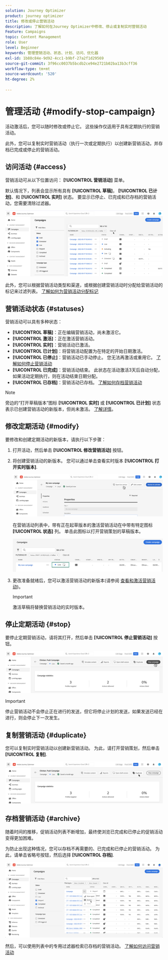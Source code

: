 ```yaml
---
solution: Journey Optimizer
product: journey optimizer
title: 修改或停止营销活动
description: 了解如何在Journey Optimizer中修改、停止或复制实时营销活动
Feature: Campaigns
topic: Content Management
role: User
level: Beginner
keywords: 管理营销活动、状态、计划、访问、优化器
exl-id: 1b88c84e-9d92-4cc1-b9bf-27a2f1d29569
source-git-commit: 3f96cc0037b5bcdb2ce94e2721b02ba13b3cff36
workflow-type: tm+mt
source-wordcount: '520'
ht-degree: 2%

---
```


# 管理活动 {#modify-stop-campaign}

活动激活后，您可以随时修改或停止它。 这些操作仅适用于具有定期执行的营销活动。

此外，您可以复制实时营销活动（执行一次或定期执行）以创建新营销活动，并存档已完成或停止的营销活动。

## 访问活动 {#access}

营销活动可从以下位置访问： **[!UICONTROL 营销活动]** 菜单。

默认情况下，列表会显示所有具有 **[!UICONTROL 草稿]**， **[!UICONTROL 已计划]**、和 **[!UICONTROL 实时]** 状态。 要显示已停止、已完成和已存档的营销活动，您需要清除过滤器。

![](assets/create-campaign-list.png)

此外，您可以根据营销活动类型和渠道，或根据创建营销活动时分配给营销活动的标记来过滤列表。 [了解如何为营销活动分配标记](create-campaign.md#create)

## 营销活动状态 {#statuses}

营销活动可以具有多种状态：

* **[!UICONTROL 草稿]**：正在编辑营销活动，尚未激活它。
* **[!UICONTROL 激活]**：正在激活营销活动。
* **[!UICONTROL 实时]**：营销活动已激活。
* **[!UICONTROL 已计划]**：将营销活动配置为在特定的开始日期激活。
* **[!UICONTROL 已停止]**：营销活动已手动停止。 您无法再激活或重用它。 [了解如何停止营销活动](modify-stop-campaign.md#stop)
* **[!UICONTROL 已完成]**：营销活动结束。 此状态在活动激活3天后自动分配，如果活动定期执行，则在活动结束日期分配。
* **[!UICONTROL 已存档]**：营销活动已存档。 [了解如何存档营销活动](modify-stop-campaign.md#archive)

>[!NOTE]
>
>旁边的“打开草稿版本”图标 **[!UICONTROL 实时]** 或 **[!UICONTROL 已计划]** 状态表示已创建营销活动的新版本，但尚未激活。 [了解详情](modify-stop-campaign.md#modify)。

## 修改定期活动 {#modify}

要修改和创建定期活动的新版本，请执行以下步骤：

1. 打开活动，然后单击 **[!UICONTROL 修改营销活动]** 按钮。

1. 将创建营销活动的新版本。 您可以通过单击查看实时版本 **[!UICONTROL 打开实时版本]**.

   ![](assets/create-campaign-draft.png)

   在营销活动列表中，带有正在起草版本的激活营销活动在中带有特定图标 **[!UICONTROL 状态]** 列。 单击此图标以打开营销策划的草稿版本。

   ![](assets/create-campaign-edit-list.png)

1. 更改准备就绪后，您可以激活营销活动的新版本(请参阅 [查看和激活营销活动](create-campaign.md#review-activate))。

   >[!IMPORTANT]
   >
   >激活草稿将替换营销活动的实时版本。

## 停止定期活动 {#stop}

要停止定期营销活动，请将其打开，然后单击 **[!UICONTROL 停止营销活动]** 按钮。

![](assets/create-campaign-stop.png)

>[!IMPORTANT]
>
>停止营销活动不会停止正在进行的发送，但它将停止计划的发送，如果发送已经在进行，则会停止下一次发生。

<!-- inbound campaign (inapp): can stop and resume -->

## 复制营销活动 {#duplicate}

您可以复制实时营销活动以创建新营销活动。 为此，请打开营销策划，然后单击 **[!UICONTROL 复制]**.

![](assets/create-campaign-duplicate.png)

## 存档营销活动 {#archive}

随着时间的推移，促销活动列表不断增加，最终使浏览已完成和已停止的促销活动变得更加困难。

为防止出现这种情况，您可以存档不再需要的、已完成和已停止的营销活动。 为此，请单击省略号按钮，然后选择 **[!UICONTROL 存档]**.

![](assets/create-campaign-archive.png)

然后，可以使用列表中的专用过滤器检索已存档的营销活动。 [了解如何访问营销活动](get-started-with-campaigns.md#access)
